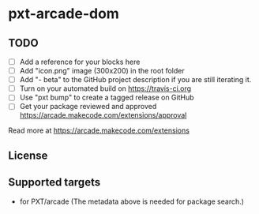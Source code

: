 # pxt-arcade-dom



## TODO

- [ ] Add a reference for your blocks here
- [ ] Add "icon.png" image (300x200) in the root folder
- [ ] Add "- beta" to the GitHub project description if you are still iterating it.
- [ ] Turn on your automated build on https://travis-ci.org
- [ ] Use "pxt bump" to create a tagged release on GitHub
- [ ] Get your package reviewed and approved https://arcade.makecode.com/extensions/approval

Read more at https://arcade.makecode.com/extensions

## License



## Supported targets

* for PXT/arcade
(The metadata above is needed for package search.)

